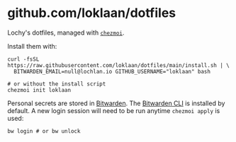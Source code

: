 # github.com/loklaan/dotfiles

Lochy's dotfiles, managed with [`chezmoi`](https://github.com/twpayne/chezmoi).

Install them with:
```shell
curl -fsSL https://raw.githubusercontent.com/loklaan/dotfiles/main/install.sh | \
  BITWARDEN_EMAIL=null@lochlan.io GITHUB_USERNAME="loklaan" bash

# or without the install script
chezmoi init loklaan
```

Personal secrets are stored in [Bitwarden](https://1password.com). The [Bitwarden CLI](https://bitwarden.com/help/cli/) is installed by default. A new login session will need to be run anytime `chezmoi apply` is used:
```shell
bw login # or bw unlock
```
